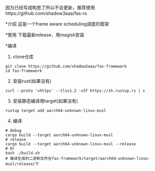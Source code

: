 因为已经写成构思了所以不会更新，推荐使用https://github.com/shadow3aaa/fas-rs

*介绍
这是一个frame aware scheduling调度的框架

*使用
下载最新release，用magisk安装

*编译
1. clone仓库
```
git clone https://github.com/shadow3aaa/fas-framework
cd fas-framework
```
2. 安装rust(如果没有)
```
curl --proto '=https' --tlsv1.2 -sSf https://sh.rustup.rs | s
```
3. 安装静态编译用target(如果没有)
```
rustup target add aarch64-unknown-linux-musl
```
4. 编译
```
# debug
cargo build --target aarch64-unknown-linux-musl
# release
cargo build --target aarch64-unknown-linux-musl --release
# Or
bash ./build.sh
# 编译生成的二进制文件在fas-framework/target/aarch64-unknown-linux-musl/release/下
```
